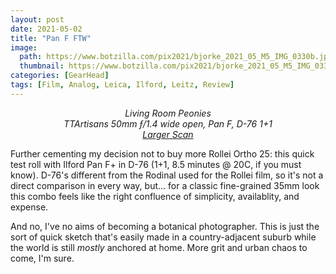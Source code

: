 ```yaml
---
layout: post
date: 2021-05-02
title: "Pan F FTW"
image:
  path: https://www.botzilla.com/pix2021/bjorke_2021_05_M5_IMG_0330b.jpg
  thumbnail: https://www.botzilla.com/pix2021/bjorke_2021_05_M5_IMG_0330b.jpg
categories: [GearHead]
tags: [Film, Analog, Leica, Ilford, Leitz, Review]
---
```


<center><i>Living Room Peonies<br/>TTArtisans 50mm ƒ/1.4 wide open, Pan F, D-76 1+1<br/><a href="https://www.botzilla.com/pix2021/bjorke_2021_05_M5_IMG_0330.jpg">Larger Scan</a></i></center>

Further cementing my decision not to buy more Rollei Ortho 25: this quick test roll with Ilford Pan F+ in D-76 (1+1,  8.5 minutes @ 20C, if you must know). D-76's different from the Rodinal used for the Rollei film, so it's not a direct comparison in every way, but... for a classic fine-grained 35mm look this combo feels like the right confluence of simplicity, availablity, and expense. 

And no, I've no aims of becoming a botanical photographer. This is just the sort of quick sketch that's easily made in a country-adjacent suburb while the world is still _mostly_ anchored at home. More grit and urban chaos to come, I'm sure.

